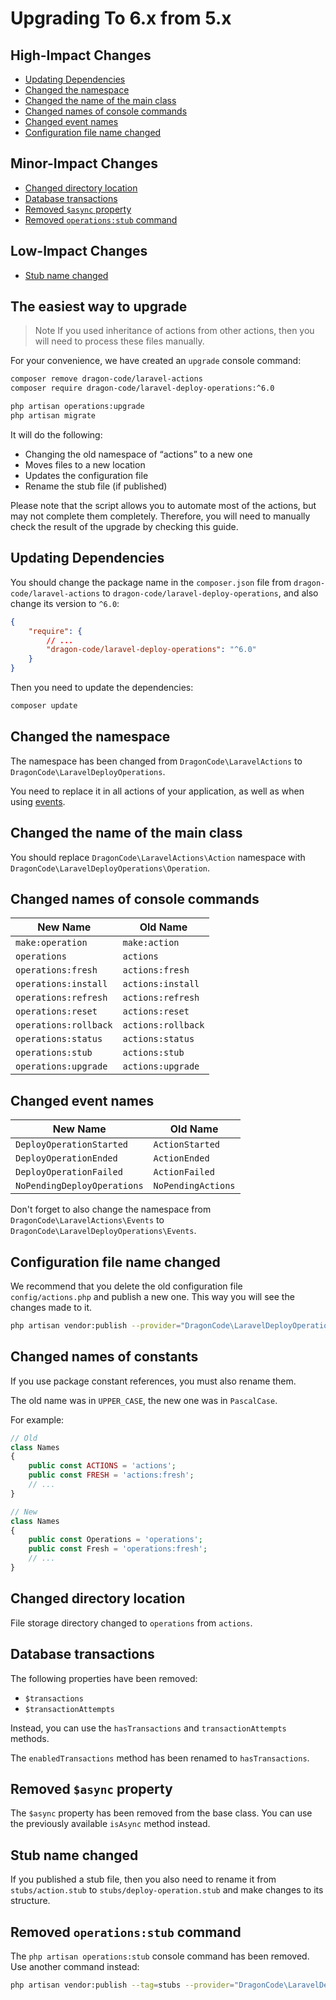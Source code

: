 # Upgrading To 6.x from 5.x

## High-Impact Changes

- [Updating Dependencies](#updating-dependencies)
- [Changed the namespace](#changed-the-namespace)
- [Changed the name of the main class](#changed-the-name-of-the-main-class)
- [Changed names of console commands](#changed-names-of-console-commands)
- [Changed event names](#changed-event-names)
- [Configuration file name changed](#configuration-file-name-changed)

## Minor-Impact Changes

- [Changed directory location](#changed-directory-location)
- [Database transactions](#database-transactions)
- [Removed `$async` property](#removed-async-property)
- [Removed `operations:stub` command](#removed-operationsstub-command)

## Low-Impact Changes

- [Stub name changed](#stub-name-changed)

## The easiest way to upgrade

> Note
> If you used inheritance of actions from other actions, then you will need to process these files manually.

For your convenience, we have created an `upgrade` console command:

```bash
composer remove dragon-code/laravel-actions
composer require dragon-code/laravel-deploy-operations:^6.0

php artisan operations:upgrade
php artisan migrate
```

It will do the following:

- Changing the old namespace of “actions” to a new one
- Moves files to a new location
- Updates the configuration file
- Rename the stub file (if published)

Please note that the script allows you to automate most of the actions, but may not complete them completely.
Therefore, you will need to manually check the result of the upgrade by checking this guide.

## Updating Dependencies

You should change the package name in the `composer.json` file from `dragon-code/laravel-actions`
to `dragon-code/laravel-deploy-operations`, and also change its version to `^6.0`:

```json lines
{
    "require": {
        // ...
        "dragon-code/laravel-deploy-operations": "^6.0"
    }
}
```

Then you need to update the dependencies:

```bash
composer update
```

## Changed the namespace

The namespace has been changed from `DragonCode\LaravelActions` to `DragonCode\LaravelDeployOperations`.

You need to replace it in all actions of your application, as well as when using [events](../../helpers/events.md).

## Changed the name of the main class

You should replace `DragonCode\LaravelActions\Action` namespace with `DragonCode\LaravelDeployOperations\Operation`.

## Changed names of console commands

| New Name              | Old Name           |
|-----------------------|--------------------|
| `make:operation`      | `make:action`      |
| `operations`          | `actions`          |
| `operations:fresh`    | `actions:fresh`    |
| `operations:install`  | `actions:install`  |
| `operations:refresh`  | `actions:refresh`  |
| `operations:reset`    | `actions:reset`    |
| `operations:rollback` | `actions:rollback` |
| `operations:status`   | `actions:status`   |
| `operations:stub`     | `actions:stub`     |
| `operations:upgrade`  | `actions:upgrade`  |

## Changed event names

| New Name                    | Old Name           |
|-----------------------------|--------------------|
| `DeployOperationStarted`    | `ActionStarted`    |
| `DeployOperationEnded`      | `ActionEnded`      |
| `DeployOperationFailed`     | `ActionFailed`     |
| `NoPendingDeployOperations` | `NoPendingActions` |

Don't forget to also change the namespace from `DragonCode\LaravelActions\Events`
to `DragonCode\LaravelDeployOperations\Events`.

## Configuration file name changed

We recommend that you delete the old configuration file `config/actions.php` and publish a new one.
This way you will see the changes made to it.

```bash
php artisan vendor:publish --provider="DragonCode\LaravelDeployOperations\ServiceProvider"
```

## Changed names of constants

If you use package constant references, you must also rename them.

The old name was in `UPPER_CASE`, the new one was in `PascalCase`.

For example:

```php
// Old
class Names
{
    public const ACTIONS = 'actions';
    public const FRESH = 'actions:fresh';
    // ...
}
```

```php
// New
class Names
{
    public const Operations = 'operations';
    public const Fresh = 'operations:fresh';
    // ...
}
```

## Changed directory location

File storage directory changed to `operations` from `actions`.

## Database transactions

The following properties have been removed:

- `$transactions`
- `$transactionAttempts`

Instead, you can use the `hasTransactions` and `transactionAttempts` methods.

The `enabledTransactions` method has been renamed to `hasTransactions`.

## Removed `$async` property

The `$async` property has been removed from the base class.
You can use the previously available `isAsync` method instead.

## Stub name changed

If you published a stub file, then you also need to rename it from `stubs/action.stub` to `stubs/deploy-operation.stub`
and make changes to its structure. 

## Removed `operations:stub` command

The `php artisan operations:stub` console command has been removed. Use another command instead:

```bash
php artisan vendor:publish --tag=stubs --provider="DragonCode\LaravelDeployOperations\ServiceProvider"
```
